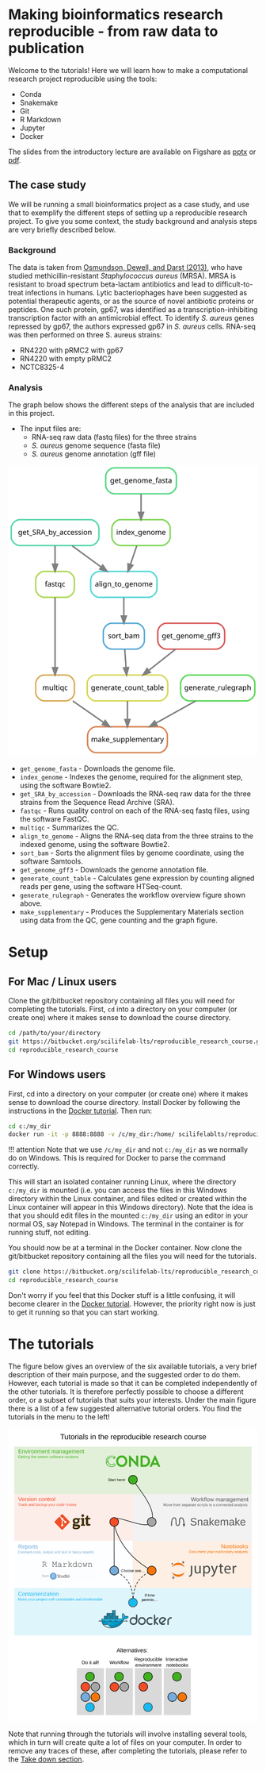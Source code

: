 # Making bioinformatics research reproducible - from raw data to publication

Welcome to the tutorials! Here we will learn how to make a computational research project reproducible using the tools:

* Conda
* Snakemake
* Git
* R Markdown
* Jupyter
* Docker

The slides from the introductory lecture are available on Figshare as [pptx](https://doi.org/10.6084/m9.figshare.5674450) or [pdf](https://doi.org/10.6084/m9.figshare.5674453.v1).

## The case study
We will be running a small bioinformatics project as a case study, and use that to exemplify the different steps of setting up a reproducible research project. To give you some context, the study background and analysis steps are very briefly described below.

### Background

The data is taken from [Osmundson, Dewell, and Darst (2013)](http://journals.plos.org/plosone/article?id=10.1371/journal.pone.0076572), who have studied methicillin-resistant *Staphylococcus aureus* (MRSA).
MRSA is resistant to broad spectrum beta-lactam antibiotics and lead to difficult-to-treat infections in humans. Lytic bacteriophages have been suggested as potential therapeutic agents, or as the source of novel antibiotic proteins or peptides. One such protein, gp67, was identified as a transcription-inhibiting transcription factor with an antimicrobial effect. To identify *S. aureus* genes repressed by gp67, the authors expressed gp67 in *S. aureus* cells.
RNA-seq was then performed on three S. aureus strains:

* RN4220 with pRMC2 with gp67
* RN4220 with empty pRMC2
* NCTC8325-4

### Analysis

The graph below shows the different steps of the analysis that are included in this project.

* The input files are:
    * RNA-seq raw data (fastq files) for the three strains
    * *S. aureus* genome sequence (fasta file)
    * *S. aureus* genome annotation (gff file)

![](rulegraph_mrsa_intro.svg)


* `get_genome_fasta` - Downloads the genome file.
* `index_genome` - Indexes the genome, required for the alignment step, using the software Bowtie2.
* `get_SRA_by_accession` - Downloads the RNA-seq raw data for the three strains from the Sequence Read Archive (SRA).
* `fastqc` - Runs quality control on each of the RNA-seq fastq files, using the software FastQC.
* `multiqc` - Summarizes the QC.
* `align_to_genome` - Aligns the RNA-seq data from the three strains to the indexed genome, using the software Bowtie2.
* `sort_bam` - Sorts the alignment files by genome coordinate, using the software Samtools.
* `get_genome_gff3` - Downloads the genome annotation file.
* `generate_count_table` - Calculates gene expression by counting aligned reads per gene, using the software HTSeq-count.
* `generate_rulegraph` - Generates the workflow overview figure shown above.
* `make_supplementary` - Produces the Supplementary Materials section using data from the QC, gene counting and the graph figure.

# Setup
## For Mac / Linux users

Clone the git/bitbucket repository containing all files you will need for completing the tutorials. First, `cd` into a directory on your computer (or create one) where it makes sense to download the course directory.
```bash
cd /path/to/your/directory
git https://bitbucket.org/scilifelab-lts/reproducible_research_course.git
cd reproducible_research_course
```

## For Windows users
First, cd into a directory on your computer (or create one) where it makes sense to download the course directory. Install Docker by following the instructions in the [Docker tutorial](docker.md#windows). Then run:

```bash
cd c:/my_dir
docker run -it -p 8888:8888 -v /c/my_dir:/home/ scilifelablts/reproducible_research_course_slim
```

!!! attention
    Note that we use `/c/my_dir` and not `c:/my_dir` as we normally do on Windows. This is required for Docker to parse the command correctly.

This will start an isolated container running Linux, where the directory `c:/my_dir` is mounted (i.e. you can access the files in this Windows directory within the Linux container, and files edited or created within the Linux container will appear in this Windows directory).
Note that the idea is that you should edit files in the mounted `c:/my_dir` using an editor in your normal OS, say Notepad in Windows. The terminal in the container is for running stuff, not editing.

You should now be at a terminal in the Docker container. Now clone the git/bitbucket repository containing all the files you will need for the tutorials.

```bash
git clone https://bitbucket.org/scilifelab-lts/reproducible_research_course.git
cd reproducible_research_course
```

Don't worry if you feel that this Docker stuff is a little confusing, it will become clearer in the [Docker tutorial](docker.md). However, the priority right now is just to get it running so that you can start working.

# The tutorials

The figure below gives an overview of the six available tutorials, a very brief description of their main purpose, and the suggested order to do them. However, each tutorial is made so that it can be completed independently of the other tutorials. It is therefore perfectly possible to choose a different order, or a subset of tutorials that suits your interests. Under the main figure there is a list of a few suggested alternative tutorial orders. You find the tutorials in the menu to the left!

![alt text](tutorials_overview2.svg)

Note that running through the tutorials will involve installing several tools, which in turn will create quite a lot of files on your computer. In order to remove any traces of these, after completing the tutorials, please refer to the [Take down section](take_down.md).
